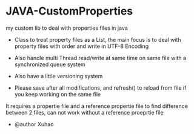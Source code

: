 # JAVA-CustomProperties
my custom lib to deal with properties files in java
 * Class to treat property files as a List, the main focus is to deal with property files with order and write in UTF-8 Encoding
 
 *  Also handle multi Thread read/write at same time on same file with a synchronized queue system
 
 *  Also have a little versioning system
 
 *  Please save after all modifications, and refresh() to reload from file if you keep working on the same file
 
 It requires a propertie file and a reference propertie file to find difference between 2 files, can not work without a reference proeprtie file
 
 * @author Xuhao 
 
